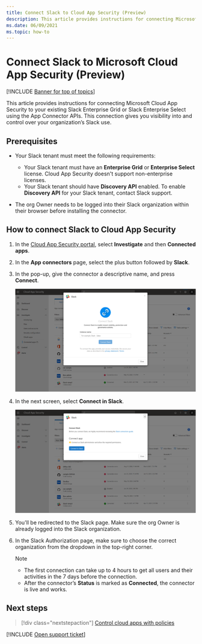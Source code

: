 ```yaml
---
title: Connect Slack to Cloud App Security (Preview)
description: This article provides instructions for connecting Microsoft Cloud App Security to your existing Slack Enterprise Grid or Slack Enterprise Select using the App Connector APIs. 
ms.date: 06/09/2021
ms.topic: how-to
---
```

# Connect Slack to Microsoft Cloud App Security (Preview)

[!INCLUDE [Banner for top of topics](includes/banner.md)]

This article provides instructions for connecting Microsoft Cloud App Security to your existing Slack Enterprise Grid or Slack Enterprise Select using the App Connector APIs. This connection gives you visibility into and control over your organization’s Slack use.

## Prerequisites

* Your Slack tenant must meet the following requirements:
  * Your Slack tenant must have an **Enterprise Grid** or **Enterprise Select** license. Cloud App Security doesn't support non-enterprise licenses.
  * Your Slack tenant should have **Discovery API** enabled. To enable **Discovery API** for your Slack tenant, contact Slack support.

* The org Owner needs to be logged into their Slack organization within their browser before installing the connector.

## How to connect Slack to Cloud App Security

1. In the [Cloud App Security portal](https://portal.cloudappsecurity.com/), select **Investigate** and then **Connected apps**.

1. In the **App connectors** page, select the plus button followed by **Slack**.

1. In the pop-up, give the connector a descriptive name, and press **Connect**.

    ![Connect Slack](media/connect-slack.png)

1. In the next screen, select **Connect in Slack**.

    ![Connect in Slack](media/connect-in-slack.png)

1. You'll be redirected to the Slack page. Make sure the org Owner is already logged into the Slack organization.

1. In the Slack Authorization page, make sure to choose the correct organization from the dropdown in the top-right corner.

    >[!NOTE]
    >
    > * The first connection can take up to 4 hours to get all users and their activities in the 7 days before the connection.
    > * After the connector’s **Status** is marked as **Connected**, the connector is live and works.

## Next steps

> [!div class="nextstepaction"]
> [Control cloud apps with policies](control-cloud-apps-with-policies.md)

[!INCLUDE [Open support ticket](includes/support.md)]
